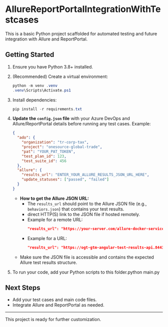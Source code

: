 # AllureReportPortalIntegrationWithTestcases

This is a basic Python project scaffolded for automated testing and future integration with Allure and ReportPortal.

## Getting Started

1. Ensure you have Python 3.8+ installed.
2. (Recommended) Create a virtual environment:
   ```powershell
   python -m venv .venv
   .venv\Scripts\Activate.ps1
   ```
3. Install dependencies:
   ```powershell
   pip install -r requirements.txt
   ```
4. **Update the `config.json` file** with your Azure DevOps and Allure/ReportPortal details before running any test cases. Example:

   ```json
   {
     "ado": {
       "organization": "tr-corp-tax",
       "project": "onesource-global-trade",
       "pat": "YOUR_PAT_TOKEN",
       "test_plan_id": 123,
       "test_suite_id": 456
     },
     "allure": {
       "results_url": "ENTER_YOUR_ALLURE_RESULTS_JSON_URL_HERE",
       "update_statuses": ["passed", "failed"]
     }
   }
   ```

   - **How to get the Allure JSON URL:**
     - The `results_url` should point to the Allure JSON file (e.g., `behaviors.json`) that contains your test results.
     - direct HTTP(S) link to the JSON file if hosted remotely.
     - Example for a remote URL:
       ```json
       "results_url": "https://your-server.com/allure-docker-service/projects/your-project/reports/latest/data/behaviors.json"
       ```
     - Example for a URL:
       ```json
       "results_url": "https://ogt-gtm-angular-test-results-api.8443.aws-int.thomsonreuters.com/allure-docker-service/projects/product-classification-api-qa-aws/reports/latest/data/behaviors.json"
       ```
   - Make sure the JSON file is accessible and contains the expected Allure test results structure.

5. To run your code, add your Python scripts to this folder.python main.py

## Next Steps

- Add your test cases and main code files.
- Integrate Allure and ReportPortal as needed.

---

This project is ready for further customization.
